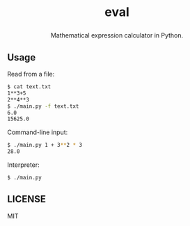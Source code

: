 # <p align="center">eval</p>

<p align="center">
  Mathematical expression calculator in Python.
</p>


## Usage
Read from a file:
```bash
$ cat text.txt
1**3+5
2**4**3
$ ./main.py -f text.txt
6.0
15625.0
```
Command-line input:
```bash
$ ./main.py 1 + 3**2 * 3
28.0
```
Interpreter:
```bash
$ ./main.py
```

## LICENSE
MIT
